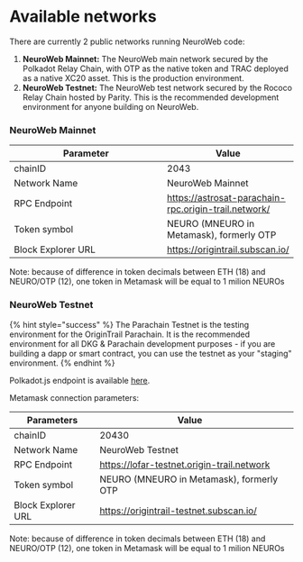 # Available networks

There are currently 2 public networks running NeuroWeb code:&#x20;

1. **NeuroWeb Mainnet:** The NeuroWeb main network secured by the Polkadot Relay Chain, with OTP as the native token and TRAC deployed as a native XC20 asset. This is the production environment.
2. **NeuroWeb Testnet:** The NeuroWeb test network secured by the Rococo Relay Chain hosted by Parity. This is the recommended development environment for anyone building on NeuroWeb.

### NeuroWeb Mainnet

<table><thead><tr><th width="365">Parameter</th><th>Value</th></tr></thead><tbody><tr><td>chainID</td><td>2043</td></tr><tr><td>Network Name</td><td>NeuroWeb Mainnet</td></tr><tr><td>RPC Endpoint</td><td><a href="https://astrosat-parachain-rpc.origin-trail.network/">https://astrosat-parachain-rpc.origin-trail.network/</a></td></tr><tr><td>Token symbol</td><td>NEURO (MNEURO in Metamask), formerly OTP</td></tr><tr><td>Block Explorer URL</td><td><a href="https://origintrail.subscan.io/">https://origintrail.subscan.io/</a></td></tr></tbody></table>

Note: because of difference in token decimals between ETH (18) and NEURO/OTP (12), one token in Metamask will be equal to 1 milion NEUROs



### NeuroWeb Testnet

{% hint style="success" %}
The Parachain Testnet is the testing environment for the OriginTrail Parachain. It is the recommended environment for all DKG & Parachain development purposes - if you are building a dapp or smart contract, you can use the testnet as your "staging" environment.
{% endhint %}

Polkadot.js endpoint is available [here](https://polkadot.js.org/apps/?rpc=wss%3A%2F%2Fparachain-testnet-rpc.origin-trail.network#/explorer).

Metamask connection parameters:

<table><thead><tr><th>Parameters</th><th>Value</th><th data-hidden></th></tr></thead><tbody><tr><td>chainID</td><td>20430</td><td></td></tr><tr><td>Network Name</td><td>NeuroWeb Testnet</td><td></td></tr><tr><td>RPC Endpoint</td><td><a href="https://lofar-testnet.origin-trail.network">https://lofar-testnet.origin-trail.network</a></td><td></td></tr><tr><td>Token symbol</td><td>NEURO (MNEURO in Metamask), formerly OTP</td><td></td></tr><tr><td>Block Explorer URL</td><td><a href="https://origintrail-testnet.subscan.io/">https://origintrail-testnet.subscan.io/</a></td><td></td></tr></tbody></table>

Note: because of difference in token decimals between ETH (18) and NEURO/OTP (12), one token in Metamask will be equal to 1 milion NEUROs
